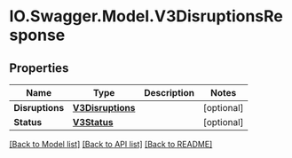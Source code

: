 # IO.Swagger.Model.V3DisruptionsResponse
## Properties

Name | Type | Description | Notes
------------ | ------------- | ------------- | -------------
**Disruptions** | [**V3Disruptions**](V3Disruptions.md) |  | [optional] 
**Status** | [**V3Status**](V3Status.md) |  | [optional] 

[[Back to Model list]](../README.md#documentation-for-models) [[Back to API list]](../README.md#documentation-for-api-endpoints) [[Back to README]](../README.md)

